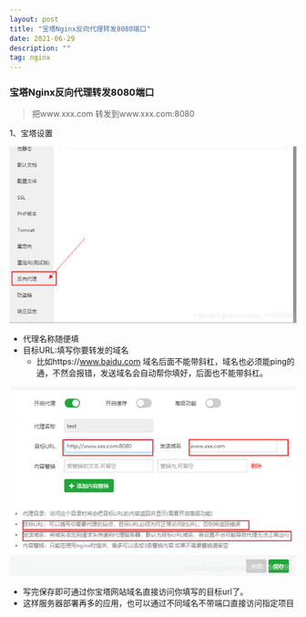 ```yaml
---
layout: post
title: "宝塔Nginx反向代理转发8080端口"
date: 2021-06-29
description: ""
tag: nginx
---
```


### 宝塔Nginx反向代理转发8080端口

> 把www.xxx.com 转发到www.xxx.com:8080

 1、宝塔设置
  
![image](/images/posts/bt/ng1.png)

+ 代理名称随便填
+ 目标URL:填写你要转发的域名 
  + 比如https://www.baidu.com 域名后面不能带斜杠，域名也必须能ping的通，不然会报错，发送域名会自动帮你填好，后面也不能带斜杠。
    
![image](/images/posts/bt/ng2.png)

+ 写完保存即可通过你宝塔网站域名直接访问你填写的目标url了。
+ 这样服务器部署再多的应用，也可以通过不同域名不带端口直接访问指定项目
